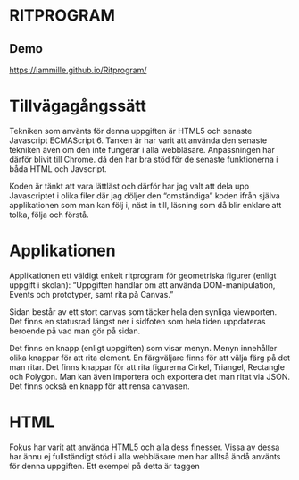 # RITPROGRAM

## Demo
https://iammille.github.io/Ritprogram/

Tillvägagångssätt
==================
Tekniken som använts för denna uppgiften är HTML5 och senaste Javascript ECMAScript 6.
Tanken är har varit att använda den senaste tekniken även om den inte fungerar i alla webbläsare. Anpassningen har därför blivit till Chrome. då den har bra stöd för de senaste funktionerna i båda HTML och Javscript.

Koden är tänkt att vara lättläst och därför har jag valt att dela upp Javascriptet i olika filer där jag döljer den “omständiga” koden ifrån själva applikationen som man kan följ i, näst in till, läsning som då blir enklare att tolka, följa och förstå.

Applikationen
====================
Applikationen ett väldigt enkelt ritprogram för geometriska figurer (enligt uppgift i skolan):
“Uppgiften handlar om att använda DOM-manipulation, Events och prototyper, samt rita på Canvas.”

Sidan består av ett stort canvas som täcker hela den synliga viewporten. Det finns en statusrad längst ner i sidfoten som hela tiden uppdateras beroende på vad man gör på sidan.

Det finns en knapp (enligt uppgiften) som visar menyn. Menyn innehåller olika knappar för att rita element. En färgväljare finns för att välja färg på det man ritar. Det finns knappar för att rita figurerna Cirkel, Triangel, Rectangle och Polygon. Man kan även importera och exportera det man ritat via JSON. Det finns också en knapp för att rensa canvasen.

HTML
===========
Fokus har varit att använda HTML5 och alla dess finesser. Vissa av dessa har ännu ej fullständigt stöd i alla webbläsare men har alltså ändå använts för denna uppgiften. Ett exempel på detta är taggen <dialog> och <input> av typen “color”, som är en färgväljare.
För att få HTML-koden så ren så möjlig har jag undvikit att sätta några id på HTML-taggarna även om det i andra, större, projekt vore att föredra.

CSS
=============
Ingen vikt har lagts designen.
Enkel flexbox används till sidfoten. Keyframes används för att rulla ner menyn.

JavaScript
===============
Javascripten består av tre filer. Koden har delats upp i olika filer för att separera applikationens funktion ifrån de bakomliggande, svårtolkade, faktiska handlingarna. Koden blir på så sätt mer lättläst. Filernas är uppdelade enligt följande:

- myApp.js - innehåller alla händelserna och mekaniken
- myAppClasses.js - innehåller de tre klasserna för Statusbar, Canvas och Mouse
- myAppShapes.js - innehåller objekten för de geometriska figurerna.

myApps.js
--------------
Två enkla globala funktioner har skrivits för att slippa använda det långa DOM-selector funktionerna, som “document.getElementByTagName()”, m.fl.

  function $(str)  { return document.querySelector(str);    }
  function $$(str) { return document.querySelectorAll(str); }

Notera alltså att ingen jQuery används i denna labben utan allt är native Javascript utan några hjälpbibliotek överhuvudtaget.

Tanken har för övrigt varit att minimera användandet av globala variabler i största möjliga  utsträckning.

myAppClasses.js
-----------------------
Här finns klasserna för Statusbar, Canvas och Mouse.

Dessa är skrivna med ECMAScript 6’s class deklaration. Dom är både enkla att förstå och koden blir mer lättläst. Dock har dessa ej stöd för MSIE 11 och Opera Mini.

Jag valde att dela upp dessa då de är egna “delar” i programmet som bör hålla koll på sina egna inställningar och sin inre status.

myAppShapes.js
-----------------------
Denna fil innehåller koden som används för att skapa de geometriska figurerna från Lab 2.
Tanken har varit att göra minimal inverkan på denna filen.

De ändringar som gjorts är på konstruktorerna. Istället för att ta emot flera parametrar med koordinater tar de nu emot en Array.

Vidare finns det nu en ny metod för alla figurerna, draw(), som används till att rita upp objektet på canvas.

DEMO
==================
[Klicka här för att se demo](https://iammille.github.io/Ritprogram/)
